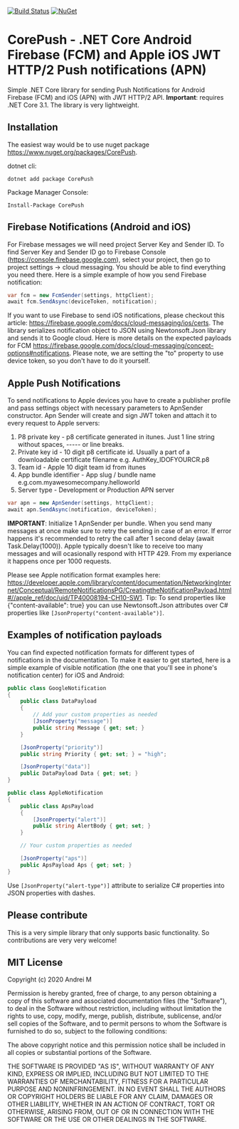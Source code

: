 [![Build Status](https://travis-ci.org/andrei-m-code/net-core-push-notifications.svg?branch=master)](https://travis-ci.org/andrei-m-code/net-core-push-notifications) [![NuGet](https://img.shields.io/nuget/v/CorePush.svg)](https://www.nuget.org/packages/CorePush/)


# CorePush - .NET Core Android Firebase (FCM) and Apple iOS JWT HTTP/2 Push notifications (APN)
Simple .NET Core library for sending Push Notifications for Android Firebase (FCM) and iOS (APN) with JWT HTTP/2 API. **Important**: requires .NET Core 3.1. The library is very lightweight.

## Installation

The easiest way would be to use nuget package https://www.nuget.org/packages/CorePush.

dotnet cli:
```
dotnet add package CorePush
```

Package Manager Console:
```
Install-Package CorePush
```

## Firebase Notifications (Android and iOS)

For Firebase messages we will need project Server Key and Sender ID. To find Server Key and Sender ID go to Firebase Console (https://console.firebase.google.com), select your project, then go to project settings -> cloud messaging. You should be able to find everything you need there. Here is a simple example of how you send Firebase notification:

```csharp
var fcm = new FcmSender(settings, httpClient);
await fcm.SendAsync(deviceToken, notification);
```
If you want to use Firebase to send iOS notifications, please checkout this article: https://firebase.google.com/docs/cloud-messaging/ios/certs.
The library serializes notification object to JSON using Newtonsoft.Json library and sends it to Google cloud. Here is more details on the expected payloads for FCM https://firebase.google.com/docs/cloud-messaging/concept-options#notifications. Please note, we are setting the "to" property to use device token, so you don't have to do it yourself.

## Apple Push Notifications

To send notifications to Apple devices you have to create a publisher profile and pass settings object with necessary parameters to ApnSender constructor. Apn Sender will create and sign JWT token and attach it to every request to Apple servers:
1. P8 private key - p8 certificate generated in itunes. Just 1 line string without spaces, ----- or line breaks.
2. Private key id - 10 digit p8 certificate id. Usually a part of a downloadable certificate filename e.g. AuthKey_IDOFYOURCR.p8</param>
3. Team id - Apple 10 digit team id from itunes
4. App bundle identifier - App slug / bundle name e.g.com.myawesomecompany.helloworld
5. Server type - Development or Production APN server

```csharp
var apn = new ApnSender(settings, httpClient);
await apn.SendAsync(notification, deviceToken);
```
**IMPORTANT**: Initialize 1 ApnSender per bundle. When you send many messages at once make sure to retry the sending in case of an error. If error happens it's recommended to retry the call after 1 second delay (await Task.Delay(1000)). Apple typically doesn't like to receive too many messages and will ocasionally respond with HTTP 429. From my experiance it happens once per 1000 requests.

Please see Apple notification format examples here: https://developer.apple.com/library/content/documentation/NetworkingInternet/Conceptual/RemoteNotificationsPG/CreatingtheNotificationPayload.html#//apple_ref/doc/uid/TP40008194-CH10-SW1.
Tip: To send properties like {"content-available": true} you can use Newtonsoft.Json attributes over C# properties like `[JsonProperty("content-available")]`.

## Examples of notification payloads
You can find expected notification formats for different types of notifications in the documentation. To make it easier to get started, here is a simple example of visible notification (the one that you'll see in phone's notification center) for iOS and Android:

```csharp
public class GoogleNotification
{
    public class DataPayload
    {
        // Add your custom properties as needed
        [JsonProperty("message")]
        public string Message { get; set; }
    }

    [JsonProperty("priority")]
    public string Priority { get; set; } = "high";

    [JsonProperty("data")]
    public DataPayload Data { get; set; }
}

public class AppleNotification
{
    public class ApsPayload
    {
        [JsonProperty("alert")]
        public string AlertBody { get; set; }
    }

    // Your custom properties as needed

    [JsonProperty("aps")]
    public ApsPayload Aps { get; set; }
}
```
Use `[JsonProperty("alert-type")]` attribute to serialize C# properties into JSON properties with dashes.

## Please contribute
This is a very simple library that only supports basic functionality. So contributions are very very welcome!

## MIT License

Copyright (c) 2020 Andrei M

Permission is hereby granted, free of charge, to any person obtaining a copy of this software and associated documentation files (the "Software"), to deal in the Software without restriction, including without limitation the rights to use, copy, modify, merge, publish, distribute, sublicense, and/or sell copies of the Software, and to permit persons to whom the Software is furnished to do so, subject to the following conditions:

The above copyright notice and this permission notice shall be included in all copies or substantial portions of the Software.

THE SOFTWARE IS PROVIDED "AS IS", WITHOUT WARRANTY OF ANY KIND, EXPRESS OR IMPLIED, INCLUDING BUT NOT LIMITED TO THE WARRANTIES OF MERCHANTABILITY, FITNESS FOR A PARTICULAR PURPOSE AND NONINFRINGEMENT. IN NO EVENT SHALL THE AUTHORS OR COPYRIGHT HOLDERS BE LIABLE FOR ANY CLAIM, DAMAGES OR OTHER LIABILITY, WHETHER IN AN ACTION OF CONTRACT, TORT OR OTHERWISE, ARISING FROM, OUT OF OR IN CONNECTION WITH THE SOFTWARE OR THE USE OR OTHER DEALINGS IN THE SOFTWARE.

